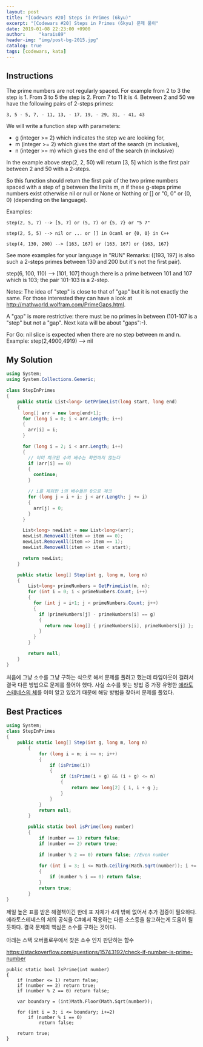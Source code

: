 ```yaml
---
layout: post
title: "[Codewars #20] Steps in Primes (6kyu)"
excerpt: "[Codewars #20] Steps in Primes (6kyu) 문제 풀이"
date: 2019-01-08 22:23:00 +0900
author:     "karais89"
header-img: "img/post-bg-2015.jpg"
catalog: true
tags: [codewars, kata]
---
```


## Instructions

The prime numbers are not regularly spaced. For example from 2 to 3 the step is 1. From 3 to 5 the step is 2. From 7 to 11 it is 4. Between 2 and 50 we have the following pairs of 2-steps primes:

```
3, 5 - 5, 7, - 11, 13, - 17, 19, - 29, 31, - 41, 43
```

We will write a function step with parameters:

- g (integer >= 2) which indicates the step we are looking for,
- m (integer >= 2) which gives the start of the search (m inclusive),
- n (integer >= m) which gives the end of the search (n inclusive)

In the example above step(2, 2, 50) will return [3, 5] which is the first pair between 2 and 50 with a 2-steps.

So this function should return the first pair of the two prime numbers spaced with a step of g between the limits m, n if these g-steps prime numbers exist otherwise nil or null or None or Nothing or [] or "0, 0" or {0, 0} (depending on the language).

Examples:

```
step(2, 5, 7) --> [5, 7] or (5, 7) or {5, 7} or "5 7"

step(2, 5, 5) --> nil or ... or [] in Ocaml or {0, 0} in C++

step(4, 130, 200) --> [163, 167] or (163, 167) or {163, 167}
```

See more examples for your language in "RUN"
Remarks:
([193, 197] is also such a 2-steps primes between 130 and 200 but it's not the first pair).

step(6, 100, 110) --> [101, 107] though there is a prime between 101 and 107 which is 103; the pair 101-103 is a 2-step.

Notes: The idea of "step" is close to that of "gap" but it is not exactly the same. For those interested they can have a look at http://mathworld.wolfram.com/PrimeGaps.html.

A "gap" is more restrictive: there must be no primes in between (101-107 is a "step" but not a "gap". Next kata will be about "gaps":-).

For Go: nil slice is expected when there are no step between m and n. Example: step(2,4900,4919) --> nil

## My Solution

```csharp
using System;
using System.Collections.Generic;

class StepInPrimes
{
    public static List<long> GetPrimeList(long start, long end)
    {
      long[] arr = new long[end+1];
      for (long i = 0; i < arr.Length; i++)
      {
        arr[i] = i;
      }

      for (long i = 2; i < arr.Length; i++)
      {
        // 이미 체크된 수의 배수는 확인하지 않는다
        if (arr[i] == 0)
        {
          continue;
        }

        // i를 제외한 i의 배수들은 0으로 체크
        for (long j = i + i; j < arr.Length; j += i)
        {
          arr[j] = 0;
        }
      }

      List<long> newList = new List<long>(arr);
      newList.RemoveAll(item => item == 0);
      newList.RemoveAll(item => item == 1);
      newList.RemoveAll(item => item < start);

      return newList;
    }

    public static long[] Step(int g, long m, long n)
    {
        List<long> primeNumbers = GetPrimeList(m, n);
        for (int i = 0; i < primeNumbers.Count; i++)
        {
          for (int j = i+1; j < primeNumbers.Count; j++)
          {
            if (primeNumbers[j] - primeNumbers[i] == g)
            {
              return new long[] { primeNumbers[i], primeNumbers[j] };
            }
          }
        }

        return null;
    }
}
```


처음에 그냥 소수를 그냥 구하는 식으로 해서 문제를 풀려고 했는데
타임아웃이 걸려서 결국 다른 방법으로 문제를 풀어야 했다.
사실 소수를 찾는 방법 중 가장 유명한 [에라토스테네스의 체](https://ko.wikipedia.org/wiki/%EC%97%90%EB%9D%BC%ED%86%A0%EC%8A%A4%ED%85%8C%EB%84%A4%EC%8A%A4%EC%9D%98_%EC%B2%B4)를 이미 알고 있었기 때문에 해당 방법을 찾아서 문제를 풀었다.

## Best Practices

```csharp
using System;
class StepInPrimes
{
    public static long[] Step(int g, long m, long n)
        {
            for (long i = m; i <= n; i++)
            {
                if (isPrime(i))
                {
                    if (isPrime(i + g) && (i + g) <= n)
                    {
                        return new long[2] { i, i + g };
                    }
                }
            }
            return null;
        }

        public static bool isPrime(long number)
        {
            if (number == 1) return false;
            if (number == 2) return true;

            if (number % 2 == 0) return false; //Even number

            for (int i = 3; i <= Math.Ceiling(Math.Sqrt(number)); i += 2)
            {
                if (number % i == 0) return false;
            }
            return true;
        }
}
```

제일 높은 표를 받은 해결책이긴 한데 표 자체가 4개 밖에 없어서 추가 검증이 필요하다.
에라토스테네스의 체의 공식을 C#에서 적용하는 다른 소스등을 참고하는게 도움이 될 듯하다. 결국 문제의 핵심은 소수를 구하는 것이다.

아래는 스택 오버플로우에서 찾은 소수 인지 판단하는 함수

https://stackoverflow.com/questions/15743192/check-if-number-is-prime-number

```
public static bool IsPrime(int number)
{
    if (number <= 1) return false;
    if (number == 2) return true;
    if (number % 2 == 0) return false;

    var boundary = (int)Math.Floor(Math.Sqrt(number));

    for (int i = 3; i <= boundary; i+=2)
        if (number % i == 0)
            return false;

    return true;
}
```